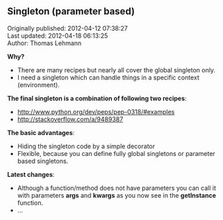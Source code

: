 ## Singleton (parameter based)  
Originally published: 2012-04-12 07:38:27  
Last updated: 2012-04-18 06:13:25  
Author: Thomas Lehmann  
  
**Why?**
 * There are many recipes but nearly all cover the global singleton only.
 * I need a singleton which can handle things in a specific context (environment).

**The final singleton is a combination of following two recipes**:
 * http://www.python.org/dev/peps/pep-0318/#examples
 * http://stackoverflow.com/a/9489387

**The basic advantages**:
 * Hiding the singleton code by a simple decorator
 * Flexible, because you can define fully global singletons or parameter based singletons.

**Latest changes**:
 * Although a function/method does not have parameters you can call it with parameters **args** and **kwargs** as you now see in the **getInstance** function.
 * ...